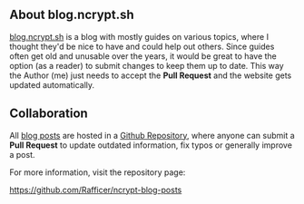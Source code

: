 ## About blog.ncrypt.sh

[blog.ncrypt.sh](https://blog.ncrypt.sh) is a blog with mostly guides on various topics, where I thought they'd be nice to have and could help out others. Since guides often get old and unusable over the years, it would be great to have the option (as a reader) to submit changes to keep them up to date. This way the Author (me) just needs to accept the **Pull Request** and the website gets updated automatically.

## Collaboration

All [blog posts](https://blog.ncrypt.sh/posts) are hosted in a [Github Repository](https://github.com/Rafficer/ncrypt-blog-posts), where anyone can submit a **Pull Request** to update outdated information, fix typos or generally improve a post.

For more information, visit the repository page:

https://github.com/Rafficer/ncrypt-blog-posts
